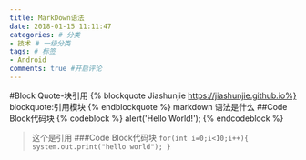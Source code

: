 ```yaml
---
title: MarkDown语法
date: 2018-01-15 11:11:47
categories: # 分类
- 技术 # 一级分类
tags: # 标签
- Android
comments: true #开启评论
---
```


#Block Quote-块引用
{% blockquote Jiashunjie https://jiashunjie.github.io%}
blockquote:引用模块
{% endblockquote %}
markdown 语法是什么
##Code Block代码块
{% codeblock %}
alert('Hello World!');
{% endcodeblock %}
>这个是引用
###Code Block代码块
`for(int i=0;i<10;i++){
system.out.print("hello world");
}` 


